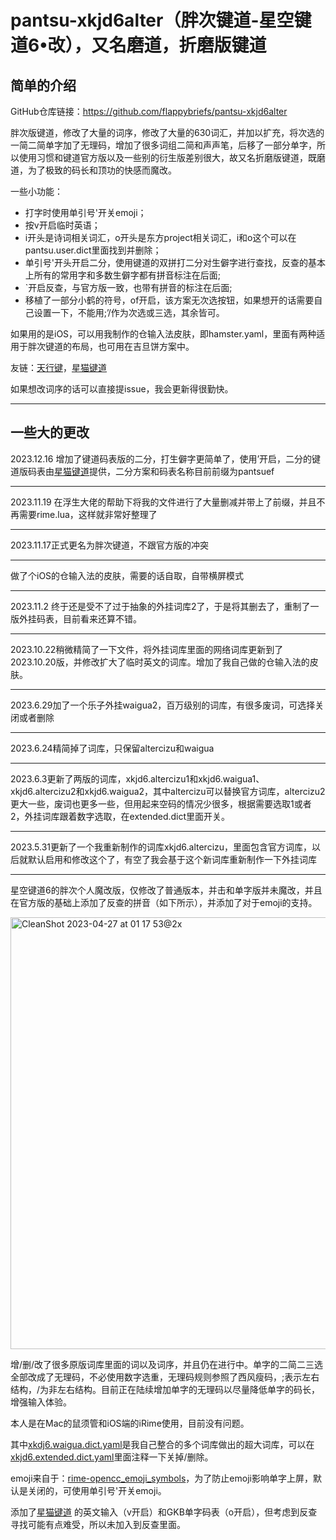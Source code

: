 # pantsu-xkjd6alter（胖次键道-星空键道6•改），又名磨道，折磨版键道

## 简单的介绍

GitHub仓库链接：https://github.com/flappybriefs/pantsu-xkjd6alter

胖次版键道，修改了大量的词序，修改了大量的630词汇，并加以扩充，将次选的一简二简单字加了无理码，增加了很多词组二简和声声笔，后移了一部分单字，所以使用习惯和键道官方版以及一些别的衍生版差别很大，故又名折磨版键道，既磨道，为了极致的码长和顶功的快感而魔改。

一些小功能：
- 打字时使用单引号'开关emoji；
- 按v开启临时英语；
- i开头是诗词相关词汇，o开头是东方project相关词汇，i和o这个可以在pantsu.user.dict里面找到并删除；
- 单引号'开头开启二分，使用键道的双拼打二分对生僻字进行查找，反查的基本上所有的常用字和多数生僻字都有拼音标注在后面;
- `开启反查，与官方版一致，也带有拼音的标注在后面;
- 移植了一部分小鹤的符号，of开启，该方案无次选按钮，如果想开的话需要自己设置一下，不能用;’/作为次选或三选，其余皆可。

如果用的是iOS，可以用我制作的仓输入法皮肤，即hamster.yaml，里面有两种适用于胖次键道的布局，也可用在吉旦饼方案中。

友链：[天行键](https://github.com/wzxmer/rime-txjx)，[星猫键道](https://github.com/hugh7007/xmjd6-rere)

如果想改词序的话可以直接提issue，我会更新得很勤快。

---

## 一些大的更改

2023.12.16 增加了键道码表版的二分，打生僻字更简单了，使用’开启，二分的键道版码表由[星猫键道](https://github.com/hugh7007/xmjd6-rere)提供，二分方案和码表名称目前前缀为pantsuef

---

2023.11.19 在浮生大佬的帮助下将我的文件进行了大量删减并带上了前缀，并且不再需要rime.lua，这样就非常好整理了

---

2023.11.17正式更名为胖次键道，不跟官方版的冲突

---

做了个iOS的仓输入法的皮肤，需要的话自取，自带横屏模式

---

2023.11.2 终于还是受不了过于抽象的外挂词库2了，于是将其删去了，重制了一版外挂码表，目前看来还算不错。

---

2023.10.22稍微精简了一下文件，将外挂词库里面的网络词库更新到了2023.10.20版，并修改扩大了临时英文的词库。增加了我自己做的仓输入法的皮肤。

---

2023.6.29加了一个乐子外挂waigua2，百万级别的词库，有很多废词，可选择关闭或者删除

---

2023.6.24精简掉了词库，只保留altercizu和waigua

---

2023.6.3更新了两版的词库，xkjd6.altercizu1和xkjd6.waigua1、xkjd6.altercizu2和xkjd6.waigua2，其中altercizu可以替换官方词库，altercizu2更大一些，废词也更多一些，但用起来空码的情况少很多，根据需要选取1或者2，外挂词库跟着数字选取，在extended.dict里面开关。

---

2023.5.31更新了一个我重新制作的词库xkjd6.altercizu，里面包含官方词库，以后就默认启用和修改这个了，有空了我会基于这个新词库重新制作一下外挂词库

---

星空键道6的胖次个人魔改版，仅修改了普通版本，并击和单字版并未魔改，并且在官方版的基础上添加了反查的拼音（如下所示），并添加了对于emoji的支持。

<img width="691" alt="CleanShot 2023-04-27 at 01 17 53@2x" src="https://user-images.githubusercontent.com/35480800/234622465-a25039ea-ef57-4c60-85d9-2d54ec208f0b.png">

增/删/改了很多原版词库里面的词以及词序，并且仍在进行中。单字的二简二三选全部改成了无理码，不必使用数字选重，无理码规则参照了西风瘦码，;表示左右结构，/为非左右结构。目前正在陆续增加单字的无理码以尽量降低单字的码长，增强输入体验。

本人是在Mac的鼠须管和iOS端的iRime使用，目前没有问题。

其中[xkdj6.waigua.dict.yaml](https://github.com/flappybriefs/xkjd6-alter/blob/main/xkjd6.waigua.dict.yaml)是我自己整合的多个词库做出的超大词库，可以在[xkjd6.extended.dict.yaml](https://github.com/flappybriefs/xkjd6-alter/blob/main/xkjd6.extended.dict.yaml)里面注释一下关掉/删除。

emoji来自于：[rime-opencc_emoji_symbols](https://github.com/rtransformation/rime-opencc_emoji_symbols)，为了防止emoji影响单字上屏，默认是关闭的，可使用单引号'开关emoji。

添加了[星猫键道](https://github.com/wzxmer/xkjd6-rime/tree/main) 的英文输入（v开启）和GKB单字码表（o开启），但考虑到反查寻找可能有点难受，所以未加入到反查里面。
